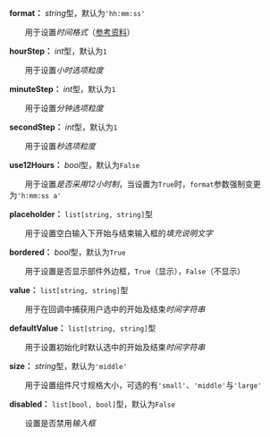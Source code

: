 **format：** *string*型，默认为`'hh:mm:ss'`

　　用于设置*时间格式*（[参考资料](https://momentjscom.readthedocs.io/en/latest/moment/04-displaying/01-format/)）

**hourStep：** *int*型，默认为`1`

　　用于设置*小时选项粒度*

**minuteStep：** *int*型，默认为`1`

　　用于设置*分钟选项粒度*

**secondStep：** *int*型，默认为`1`

　　用于设置*秒选项粒度*

**use12Hours：** *bool*型，默认为`False`

　　用于设置*是否采用12小时制*，当设置为`True`时，`format`参数强制变更为`'h:mm:ss a'`

**placeholder：** `list[string, string]`型

　　用于设置空白输入下开始与结束输入框的*填充说明文字*

**bordered：** *bool*型，默认为`True`

　　用于设置是否显示部件外边框，`True`（显示），`False`（不显示）

**value：** `list[string, string]`型

　　用于在回调中捕获用户选中的开始及结束*时间字符串*

**defaultValue：** `list[string, string]`型

　　用于设置初始化时默认选中的开始及结束*时间字符串*

**size：** *string*型，默认为`'middle'`

　　用于设置组件尺寸规格大小，可选的有`'small'`、`'middle'`与`'large'`

**disabled：** `list[bool, bool]`型，默认为`False`

　　设置是否禁用*输入框*

